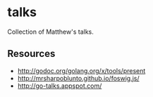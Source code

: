 # talks
Collection of Matthew's talks.

## Resources
* http://godoc.org/golang.org/x/tools/present
* http://mrsharpoblunto.github.io/foswig.js/
* http://go-talks.appspot.com/
